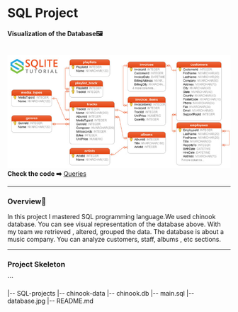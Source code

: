 # SQL Project
<h4>Visualization of the Database🖼️</h4>
<br>
<img src='chinook-data/database.jpg' />
<b>Check the code ➡️</b> <a href="https://github.com/BAVI-BOOP/SQL-projects/blob/main/chinook-data/main.sql">Queries</a>
<hr>
<h3>Overview🎵</h3>
In this project I mastered SQL programming language.We used chinook database. You can see visual representation of the database above. With my team we retrieved , altered, grouped the data. The database is about a music company. You can analyze customers, staff, albums , etc sections. 
<hr>
<h3>Project Skeleton</h3>
```

|-- SQL-projects
    |-- chinook-data
        |-- chinook.db
        |-- main.sql
        |-- database.jpg
    |-- README.md
    
```    


